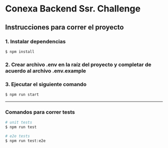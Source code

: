 # Conexa Backend Ssr. Challenge

## Instrucciones para correr el proyecto

### 1. Instalar dependencias

```bash
$ npm install
```

### 2. Crear archivo .env en la raíz del proyecto y completar de acuerdo al archivo .env.example

### 3. Ejecutar el siguiente comando
```bash
$ npm run start
```
<hr>

### Comandos para correr tests

```bash
# unit tests
$ npm run test

# e2e tests
$ npm run test:e2e
```